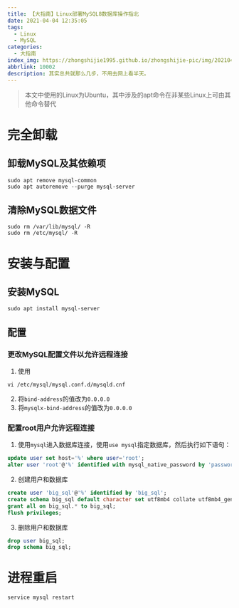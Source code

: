 ```yaml
---
title: 【大指南】Linux部署MySQL8数据库操作指北
date: 2021-04-04 12:35:05
tags:
  - Linux
  - MySQL
categories:
  - 大指南
index_img: https://zhongshijie1995.github.io/zhongshijie-pic/img/20210404143948.png
abbrlink: 10002
description: 其实总共就那么几步，不用去网上看半天。
---
```


> 本文中使用的Linux为Ubuntu，其中涉及的apt命令在非某些Linux上可由其他命令替代

# 完全卸载
## 卸载MySQL及其依赖项
```shell
sudo apt remove mysql-common
sudo apt autoremove --purge mysql-server  
```
## 清除MySQL数据文件
```shell
sudo rm /var/lib/mysql/ -R
sudo rm /etc/mysql/ -R
```

# 安装与配置
## 安装MySQL
```shell
sudo apt install mysql-server
```
## 配置
### 更改MySQL配置文件以允许远程连接
1. 使用
  ```shell
  vi /etc/mysql/mysql.conf.d/mysqld.cnf
  ```
2. 将`bind-address`的值改为`0.0.0.0`
3. 将`mysqlx-bind-address`的值改为`0.0.0.0`

### 配置root用户允许远程连接
1. 使用`mysql`进入数据库连接，使用`use mysql`指定数据库，然后执行如下语句：
```sql
update user set host='%' where user='root';
alter user 'root'@'%' identified with mysql_native_password by 'password';
```
2. 创建用户和数据库
```sql
create user 'big_sql'@'%' identified by 'big_sql';
create schema big_sql default character set utf8mb4 collate utf8mb4_general_ci;
grant all on big_sql.* to big_sql;
flush privileges;
```
3. 删除用户和数据库
```sql
drop user big_sql;
drop schema big_sql;
```

# 进程重启
```shell
service mysql restart
```